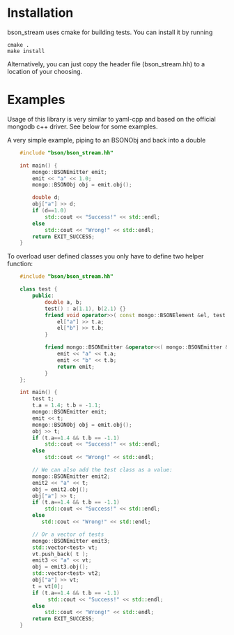 # Installation 
bson_stream uses cmake for building tests. You can install it by running
```
cmake .
make install
```

Alternatively, you can just copy the header file (bson_stream.hh) to a location of your choosing.

# Examples

Usage of this library is very similar to yaml-cpp and based on the official mongodb c++ driver. See below for some examples.

A very simple example, piping to an BSONObj and back into a double

```C++
    #include "bson/bson_stream.hh"

    int main() {
        mongo::BSONEmitter emit;
        emit << "a" << 1.0;
        mongo::BSONObj obj = emit.obj();

        double d;
        obj["a"] >> d;
        if (d==1.0)
            std::cout << "Success!" << std::endl;
        else
            std::cout << "Wrong!" << std::endl;
        return EXIT_SUCCESS;
    }
```

To overload user defined classes you only have to define two helper function:
```C++
    #include "bson/bson_stream.hh"

    class test {
        public:
            double a, b;
            test() : a(1.1), b(2.1) {}
            friend void operator>>( const mongo::BSONElement &el, test &t ) {
                el["a"] >> t.a;
                el["b"] >> t.b;
            }

            friend mongo::BSONEmitter &operator<<( mongo::BSONEmitter &emit, const test &t ) {
                emit << "a" << t.a;
                emit << "b" << t.b;
                return emit;
            }
    };

    int main() {
        test t;
        t.a = 1.4; t.b = -1.1;
        mongo::BSONEmitter emit;
        emit << t;
        mongo::BSONObj obj = emit.obj();
        obj >> t;
        if (t.a==1.4 && t.b == -1.1)
            std::cout << "Success!" << std::endl;
        else
            std::cout << "Wrong!" << std::endl;

        // We can also add the test class as a value:
        mongo::BSONEmitter emit2;
        emit2 << "a" << t;
        obj = emit2.obj();
        obj["a"] >> t;
        if (t.a==1.4 && t.b == -1.1)
            std::cout << "Success!" << std::endl;
        else
           std::cout << "Wrong!" << std::endl;

        // Or a vector of tests
        mongo::BSONEmitter emit3;
        std::vector<test> vt;
        vt.push_back( t );
        emit3 << "a" << vt;
        obj = emit3.obj();
        std::vector<test> vt2;
        obj["a"] >> vt;
        t = vt[0];
        if (t.a==1.4 && t.b == -1.1)
             std::cout << "Success!" << std::endl;
        else
            std::cout << "Wrong!" << std::endl;
        return EXIT_SUCCESS;
    }
```

